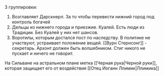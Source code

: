 3 группировки:
1. Возглавляет Дарскнерл. За то чтобы перевести нижний город под контроль богачей
2. Дельцы из нижнего города и приезжие. Куалей. Есть люди из Традиции. Без Куалей у них нет шансов.
3. Воротилы, которым достался пост по наследству. В политике не участвуют, устраивает положение вещей. [[Вурн Стернсонг]] - секретарь.
Архонт должен быть волшебником. Стиг никого не пускает и ничего не говорит. 

На Сильване на астральном плане метка [[Черная рука|Черной руки]], которая защищает его от воздействия [[Отец Иоганн Ллимик|Ллимика]]   